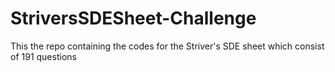 # StriversSDESheet-Challenge
This the repo containing the codes for the Striver's SDE sheet which consist of 191 questions
